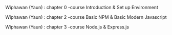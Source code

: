 Wiphawan (Yaun) : chapter 0 -course
Introduction & Set up Environment

Wiphawan (Yaun) : chapter 2 -course
Basic NPM & Basic Modern Javascript

Wiphawan (Yaun) : chapter 3 -course
Node.js & Express.js